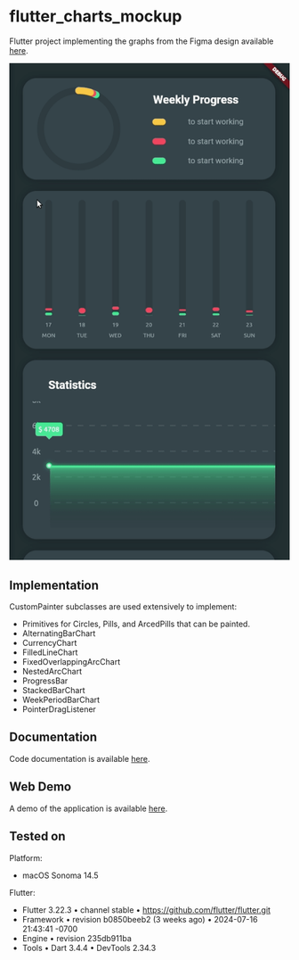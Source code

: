 # flutter_charts_mockup

Flutter project implementing the graphs from the Figma design available [here](https://dribbble.com/shots/10904459-Marvie-iOS-App-UI-Kit-Dark-Theme?ref=uistore.design).

![demo](assets/demo.gif)

## Implementation
CustomPainter subclasses are used extensively to implement:
- Primitives for Circles, Pills, and ArcedPills that can be painted.
- AlternatingBarChart
- CurrencyChart
- FilledLineChart
- FixedOverlappingArcChart
- NestedArcChart
- ProgressBar
- StackedBarChart
- WeekPeriodBarChart
- PointerDragListener

## Documentation
Code documentation is available [here](https://tyler-conrad.github.io/flutter_charts_mockup/).

## Web Demo
A demo of the application is available [here](https://flutter-charts-mockup.vercel.app).

## Tested on
Platform:
-  macOS Sonoma 14.5

Flutter:
- Flutter 3.22.3 • channel stable • https://github.com/flutter/flutter.git
- Framework • revision b0850beeb2 (3 weeks ago) • 2024-07-16 21:43:41 -0700
- Engine • revision 235db911ba
- Tools • Dart 3.4.4 • DevTools 2.34.3
